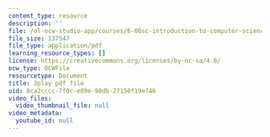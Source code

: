 ```yaml
---
content_type: resource
description: ''
file: /ol-ocw-studio-app/courses/6-00sc-introduction-to-computer-science-and-programming-spring-2011/8ca2cccc7f0ce89e90db27150f19e746_AKDkrI6BCcw.pdf
file_size: 137547
file_type: application/pdf
learning_resource_types: []
license: https://creativecommons.org/licenses/by-nc-sa/4.0/
ocw_type: OCWFile
resourcetype: Document
title: 3play pdf file
uid: 8ca2cccc-7f0c-e89e-90db-27150f19e746
video_files:
  video_thumbnail_file: null
video_metadata:
  youtube_id: null
---
```

